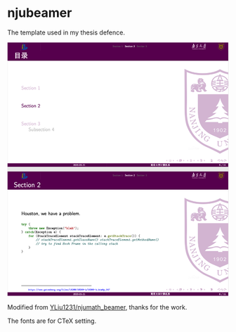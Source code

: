 # njubeamer
The template used in my thesis defence.

![](./What_does_this_template_look_like.png)

Modified from [YLiu1231/njumath_beamer](https://github.com/YLiu1231/njumath_beamer), thanks for the work.

The fonts are for CTeX setting.
